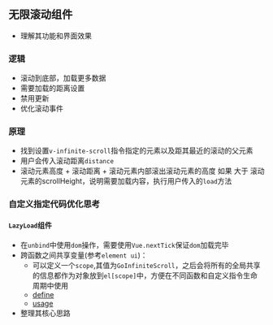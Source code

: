 ## 无限滚动组件
* 理解其功能和界面效果

### 逻辑
* 滚动到底部，加载更多数据
* 需要加载的距离设置
* 禁用更新
* 优化滚动事件

### 原理
* 找到设置`v-infinite-scroll`指令指定的元素以及距其最近的滚动的父元素
* 用户会传入滚动距离`distance`
* 滚动元素高度 + 滚动距离 + 滚动元素内部滚出滚动元素的高度 如果 大于 滚动元素的scrollHeight，说明需要加载内容，执行用户传入的`load`方法


### 自定义指定代码优化思考
#### `LazyLoad`组件
* 在`unbind`中使用`dom`操作，需要使用`Vue.nextTick`保证`dom`加载完毕
* 跨函数之间共享变量(参考`element ui`)：
  * 可以定义一个`scope`,其值为`GoInfiniteScroll`，之后会将所有的全局共享的信息都作为对象放到`el[scope]`中，方便在不同函数和自定义指令生命周期中使用
  * [define](https://github.com/wangkaiwd/js-deep/blob/cd2c105b2b75199df4041186f644ca31eba651a7/advanced/vue-usage/vue-components/src/components/directives/infinite-scroll.js#L46)
  * [usage](https://github.com/wangkaiwd/js-deep/blob/cd2c105b2b75199df4041186f644ca31eba651a7/advanced/vue-usage/vue-components/src/components/directives/infinite-scroll.js#L59-L6)
* 整理其核心思路
  
